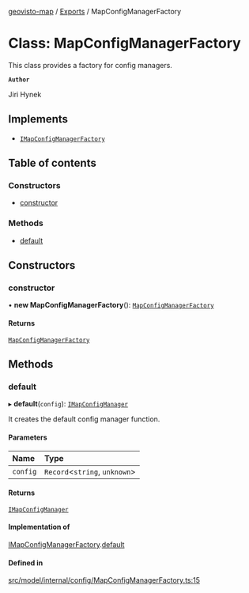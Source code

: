 [geovisto-map](../README.md) / [Exports](../modules.md) / MapConfigManagerFactory

# Class: MapConfigManagerFactory

This class provides a factory for config managers.

**`Author`**

Jiri Hynek

## Implements

- [`IMapConfigManagerFactory`](../interfaces/IMapConfigManagerFactory.md)

## Table of contents

### Constructors

- [constructor](MapConfigManagerFactory.md#constructor)

### Methods

- [default](MapConfigManagerFactory.md#default)

## Constructors

### constructor

• **new MapConfigManagerFactory**(): [`MapConfigManagerFactory`](MapConfigManagerFactory.md)

#### Returns

[`MapConfigManagerFactory`](MapConfigManagerFactory.md)

## Methods

### default

▸ **default**(`config`): [`IMapConfigManager`](../interfaces/IMapConfigManager.md)

It creates the default config manager function.

#### Parameters

| Name | Type |
| :------ | :------ |
| `config` | `Record`\<`string`, `unknown`\> |

#### Returns

[`IMapConfigManager`](../interfaces/IMapConfigManager.md)

#### Implementation of

[IMapConfigManagerFactory](../interfaces/IMapConfigManagerFactory.md).[default](../interfaces/IMapConfigManagerFactory.md#default)

#### Defined in

[src/model/internal/config/MapConfigManagerFactory.ts:15](https://github.com/geovisto/geovisto-map/blob/e22d774889dbc28cc1ec62933ecf6bab6690f172/src/model/internal/config/MapConfigManagerFactory.ts#L15)
